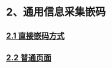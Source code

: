 # 2、通用信息采集嵌码

## [2.1 直接嵌码方式](/wang-mai-qian-ma-ji-zhu-wen-dang/er-3001-tong-yong-xin-xi-cai-ji-qian-ma/21-zhi-jie-qian-ma-fang-shi.md)

## [2.2 普通页面](/wang-mai-qian-ma-ji-zhu-wen-dang/er-3001-tong-yong-xin-xi-cai-ji-qian-ma/22-pu-tong-ye-mian.md)



